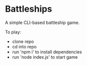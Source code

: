# Battleships

A simple CLI-based battleship game.

To play:
- clone repo
- cd into repo
- run 'npm i' to install dependencies
- run 'node index.js' to start game
